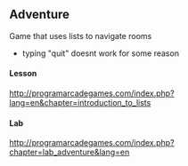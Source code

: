 ## Adventure 

Game that uses lists to navigate rooms

- typing "quit" doesnt work for some reason

#### Lesson
http://programarcadegames.com/index.php?lang=en&chapter=introduction_to_lists

#### Lab
http://programarcadegames.com/index.php?chapter=lab_adventure&lang=en